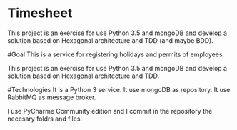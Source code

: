 # Timesheet

This project is an exercise for use Python 3.5 and mongoDB and develop a solution based on Hexagonal architecture and TDD (and maybe BDD).

#Goal
This is a service for registering holidays and permits of employees.

This project is an exercise for use Python 3.5 and mongoDB and develop a solution based on Hexagonal architecture and TDD.

#Technologies
It is a Python 3 service.
It use mongoDB as repository.
It use RabbitMQ as message broker.

I use PyCharme Community edition and I commit in the repository the necesary foldrs and files.
